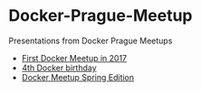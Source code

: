 # Docker-Prague-Meetup
Presentations from Docker Prague Meetups
- [First Docker Meetup in 2017](27_01_17/27-01-17.md)
- [4th Docker birthday](15_03_17/15-03-17.md)
- [Docker Meetup Spring Edition](23_05_17/23-05-17.md) 
